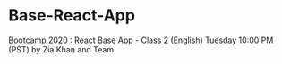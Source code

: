 # Base-React-App
Bootcamp 2020 : React Base App - Class 2 (English) Tuesday 10:00 PM (PST) by Zia Khan and Team
